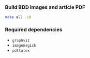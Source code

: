 ### Build BDD images and article PDF

```bash
make all -j8
```

### Required dependencies

- `graphviz`
- `imagemagick`
- `pdflatex`

